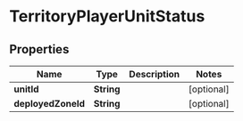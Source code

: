 

# TerritoryPlayerUnitStatus


## Properties

| Name | Type | Description | Notes |
|------------ | ------------- | ------------- | -------------|
|**unitId** | **String** |  |  [optional] |
|**deployedZoneId** | **String** |  |  [optional] |




